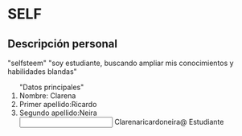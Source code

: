 <!DOCTYPE html> <index class="html"></index>
<html lang="es"></html>
<head>
    <h1>SELF</h1><h2>Descripción personal</h2><head></head>
    <metautf></metautf>"selfsteem"
    <meta http-equiv="Content-Type" content="text/html;charset=UTF-8"/>
    <meta name="viewport" content="width=device-width, initial-scale=1.0"/>
    <title>My-SelfL</title>
    <html bit001HTML></html><body></body>"soy estudiante, buscando ampliar mis conocimientos y habilidades blandas"
    <ol> "Datos principales"
        <li>Nombre: Clarena</li>
        <li>Primer apellido:Ricardo</li>
        <li>Segundo apellido:Neira</li>
        <input> Clarenaricardoneira@ Estudiante
        <fin></fin>
    



